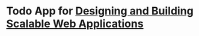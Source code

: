 # Todo App for [Designing and Building Scalable Web Applications](https://fitech101.aalto.fi/designing-and-building-scalable-web-applications/)
